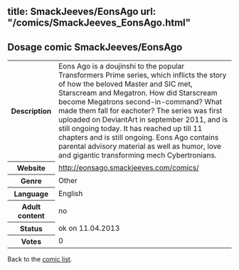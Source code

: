 title: SmackJeeves/EonsAgo
url: "/comics/SmackJeeves_EonsAgo.html"
---
Dosage comic SmackJeeves/EonsAgo
-----------------------------------------

<table class="comicinfo">
<tr>
<th>Description</th><td>Eons Ago is a doujinshi to the popular Transformers Prime series, which inflicts the story of how the beloved Master and SIC met, Starscream and Megatron. How did Starscream become Megatrons second-in-command? What made them fall for eachoter? The series was first uploaded on DeviantArt in september 2011, and is still ongoing today. It has reached up till 11 chapters and is still ongoing. Eons Ago contains parental advisory material as well as humor, love and gigantic transforming mech Cybertronians.</td>
</tr>
<tr>
<th>Website</th><td><a href="http://eonsago.smackjeeves.com/comics/">http://eonsago.smackjeeves.com/comics/</a></td>
</tr>
<tr>
<th>Genre</th><td>Other</td>
</tr>
<tr>
<th>Language</th><td>English</td>
</tr>
<tr>
<th>Adult content</th><td>no</td>
</tr>
<tr>
<th>Status</th><td>ok on 11.04.2013</td>
</tr>
<tr>
<th>Votes</th><td>0</div></td>
</tr>
</table>

Back to the [comic list](../comic-index.html).
